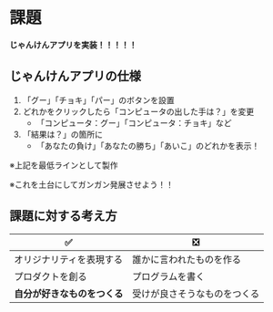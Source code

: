 # 課題

**じゃんけんアプリを実装！！！！！**

## じゃんけんアプリの仕様

1. 「グー」「チョキ」「パー」のボタンを設置
2. どれかをクリックしたら「コンピュータの出した手は？」を変更
   - 「コンピュータ：グー」「コンピュータ：チョキ」など
3. 「結果は？」の箇所に
   - 「あなたの負け」「あなたの勝ち」「あいこ」のどれかを表示！

※上記を最低ラインとして製作

※これを土台にしてガンガン発展させよう！！

## 課題に対する考え方

| ✅                           | ❎                           |
| ---------------------------- | ---------------------------- |
| オリジナリティを表現する     | 誰かに言われたものを作る     |
| プロダクトを創る             | プログラムを書く             |
| **自分が好きなものをつくる** | 受けが良さそうなものをつくる |
